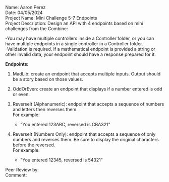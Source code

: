 Name: Aaron Perez <br>
Date: 04/05/2024 <br>
Project Name: Mini Challenge 5-7 Endpoints <br>
Project Description: Design an API with 4 endpoints based on mini challenges from the Combine: <br> 
  
-You may have multiple controllers inside a Controller folder, or you can have multiple endpoints in a single controller in a Controller folder. <br> 
-Validation is required. If a mathematical endpoint is provided a string or other invalid data, your endpoint should have a response prepared for it. <br> 

<b>Endpoints:</b> <br>
1. MadLib: create an endpoint that accepts multiple inputs.  Output should be a story based on those values. <br>
   
2. OddOrEven: create an endpoint that displays if a number entered is odd or even. <br>
   
3. ReverseIt (Alphanumeric): endpoint that accepts a sequence of numbers and letters then reverses them. <br>
   For example: <br> 
     - "You entered 123ABC, reversed is CBA321" <br>
       
4. ReverseIt (Numbers Only): endpoint that accepts a sequence of only numbers and reverses them.  Be sure to display the original characters before the reversed. <br>
   For example: <br>
     - "You entered 12345, reversed is 54321" <br> 


Peer Review by:   <br>
Comment: 
